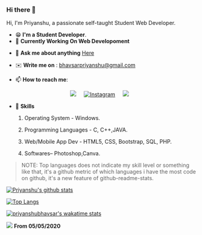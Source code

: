 ### Hi there 👋

<p>Hi, I'm Priyanshu, a passionate self-taught Student Web Developer.</p>
<!--<a target="_blank" rel="noopener noreferrer" href="#"><img src="banner.jpg" alt="Banner" style="max-width:100%;"></a>
-->

* 😁 **I'm a Student Developer**.
* 🏢 **Currently Working On Web Developoment** </br>
- 💬  **Ask me about anything** <a href="https://github.com/priyanshubhavsar/priyanshubhavsar/issues">Here<a/>
- ✉️ **Write me on** : bhavsarpriyanshu@gmail.com

- 📫 **How to reach me**:

<p align='center'>
  <a href="https://www.linkedin.com/in/priyanshu-bhavsar-6a86371b2/"><img src="https://img.shields.io/badge/linkedin-%230077B5.svg?&style=for-the-badge&logo=linkedin&logoColor=white" /></a>&nbsp;&nbsp;&nbsp;&nbsp;
  <a href="https://www.instagram.com/ipriiyanshu/" target="_blank"><img src="https://img.shields.io/badge/Instagram-%23E4405F.svg?&style=for-the-badge&logo=instagram&logoColor=white" alt="Instagram"></a>&nbsp;&nbsp;&nbsp;&nbsp;
  <a href="mailto:bhavsarpriyanshu@gmail.com?subject=Olá%20Punit"><img src="https://img.shields.io/badge/gmail-%23D14836.svg?&style=for-the-badge&logo=gmail&logoColor=white" /></a>&nbsp;&nbsp;&nbsp;&nbsp;
  
</p>

* :1st_place_medal: **Skills**
    1. Operating System - Windows.

    2. Programming Languages - C, C++,JAVA.

    3. Web/Mobile App Dev - HTML5, CSS, Bootstrap, SQL, PHP.
   
    4. Softwares– Photoshop,Canva.


>NOTE: Top languages does not indicate my skill level or something like that, it's a github metric of which languages i have the most code on github, it's a new feature of github-readme-stats.
  
[![Priyanshu's github stats](https://github-readme-stats.vercel.app/api?username=priyanshubhavsar&show_icons=true&theme=radical&hide=stars)](https://github.com/priyanshubhavsar/github-readme-stats)

[![Top Langs](https://github-readme-stats.vercel.app/api/top-langs/?username=priyanshubhavsar)](https://github.com/priyanshubhavsar/github-readme-stats)

[![priyanshubhavsar's wakatime stats](https://github-readme-stats.vercel.app/api/wakatime?username=priyanshubhavsar)](https://github.com/anuraghazra/github-readme-stats)

![](https://komarev.com/ghpvc/?username=priyanshubhavsar&style=flat) <b>From 05/05/2020</b>
